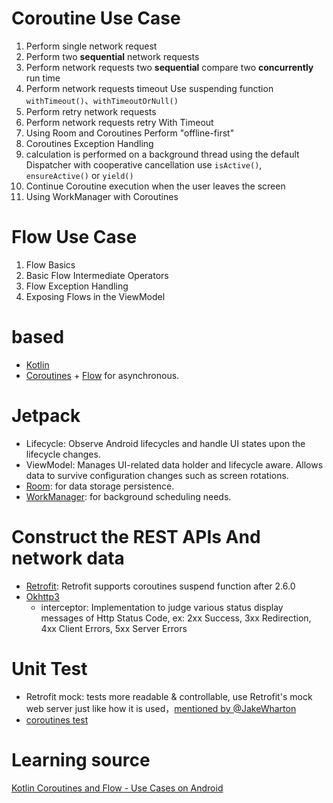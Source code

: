 # Coroutine Use Case

1. Perform single network request
2. Perform two **sequential** network requests
3. Perform network requests two **sequential** compare two **concurrently** run time
4. Perform network requests timeout Use suspending function `withTimeout()`、`withTimeoutOrNull()`
5. Perform retry network requests
6. Perform network requests retry With Timeout
7. Using Room and Coroutines Perform "offline-first"
8. Coroutines Exception Handling
9. calculation is performed on a background thread using the default Dispatcher with cooperative cancellation use `isActive()`, `ensureActive()` or `yield()`
10. Continue Coroutine execution when the user leaves the screen
11. Using WorkManager with Coroutines

# Flow Use Case

1. Flow Basics
2. Basic Flow Intermediate Operators
3. Flow Exception Handling
4. Exposing Flows in the ViewModel

# based

- [Kotlin](https://kotlinlang.org/)
- [Coroutines](https://github.com/Kotlin/kotlinx.coroutines) + [Flow](https://kotlin.github.io/kotlinx.coroutines/kotlinx-coroutines-core/kotlinx.coroutines.flow/)
  for asynchronous.

# Jetpack

- Lifecycle: Observe Android lifecycles and handle UI states upon the lifecycle changes.
- ViewModel: Manages UI-related data holder and lifecycle aware. Allows data to survive
  configuration changes such as screen rotations.
- [Room](https://developer.android.com/topic/libraries/architecture/room): for data storage
  persistence.
- [WorkManager](https://developer.android.com/topic/libraries/architecture/workmanager): for
  background scheduling needs.

# Construct the REST APIs And network data

- [Retrofit](https://github.com/square/retrofit): Retrofit supports coroutines suspend function
  after 2.6.0
- [Okhttp3](https://github.com/square/okhttp)
    - interceptor: Implementation to judge various status display messages of Http Status Code, ex:
      2xx Success, 3xx Redirection, 4xx Client Errors, 5xx Server Errors

# Unit Test

- Retrofit mock: tests more readable & controllable, use Retrofit's mock web server just like how it
  is
  used，[mentioned by @JakeWharton](https://github.com/square/retrofit/issues/1413#issuecomment-168905741)
- [coroutines test](https://developer.android.com/kotlin/coroutines/test#additional-resources)

# Learning source

[Kotlin Coroutines and Flow - Use Cases on Android](https://github.com/LukasLechnerDev/Kotlin-Coroutines-and-Flow-UseCases-on-Android?tab=readme-ov-file)
